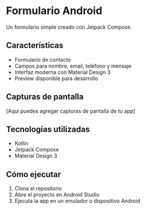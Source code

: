 # Formulario Android

Un formulario simple creado con Jetpack Compose.

## Características

- Formulario de contacto
- Campos para nombre, email, teléfono y mensaje
- Interfaz moderna con Material Design 3
- Preview disponible para desarrollo

## Capturas de pantalla

[Aquí puedes agregar capturas de pantalla de tu app]

## Tecnologías utilizadas

- Kotlin
- Jetpack Compose
- Material Design 3

## Cómo ejecutar

1. Clona el repositorio
2. Abre el proyecto en Android Studio
3. Ejecuta la app en un emulador o dispositivo Android